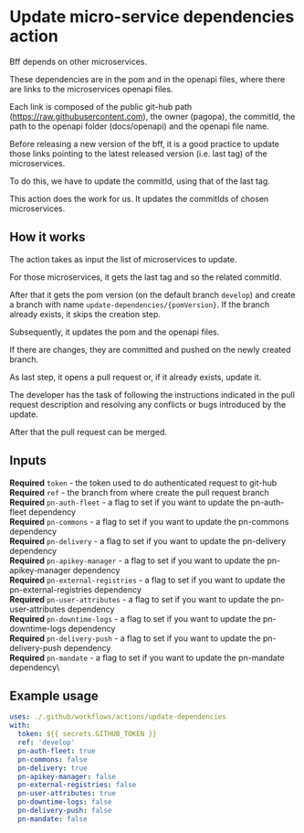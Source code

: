 # Update micro-service dependencies action

Bff depends on other microservices.

These dependencies are in the pom and in the openapi files, where there are links to the microservices openapi files.

Each link is composed of the public git-hub path (https://raw.githubusercontent.com), the owner (pagopa), the commitId,
the path to the openapi folder (docs/openapi) and the openapi file name.

Before releasing a new version of the bff, it is a good practice to update those links pointing to the latest released
version (i.e. last tag) of the microservices.

To do this, we have to update the commitId, using that of the last tag.

This action does the work for us. It updates the commitIds of chosen microservices.

## How it works

The action takes as input the list of microservices to update.

For those microservices, it gets the last tag and so the related commitId.

After that it gets the pom version (on the default branch `develop`) and create a branch with
name `update-dependencies/{pomVersion}`. If the branch already exists, it skips the creation step.

Subsequently, it updates the pom and the openapi files.

If there are changes, they are committed and pushed on the newly created branch.

As last step, it opens a pull request or, if it already exists, update it.

The developer has the task of following the instructions indicated in the pull request description and resolving any
conflicts or bugs introduced by the update.

After that the pull request can be merged.

## Inputs

**Required** `token` - the token used to do authenticated request to git-hub\
**Required** `ref` - the branch from where create the pull request branch\
**Required** `pn-auth-fleet` - a flag to set if you want to update the pn-auth-fleet dependency\
**Required** `pn-commons` - a flag to set if you want to update the pn-commons dependency\
**Required** `pn-delivery` - a flag to set if you want to update the pn-delivery dependency\
**Required** `pn-apikey-manager` - a flag to set if you want to update the pn-apikey-manager dependency\
**Required** `pn-external-registries` - a flag to set if you want to update the pn-external-registries dependency\
**Required** `pn-user-attributes` - a flag to set if you want to update the pn-user-attributes dependency\
**Required** `pn-downtime-logs` - a flag to set if you want to update the pn-downtime-logs dependency\
**Required** `pn-delivery-push` - a flag to set if you want to update the pn-delivery-push dependency\
**Required** `pn-mandate` - a flag to set if you want to update the pn-mandate dependency\

## Example usage

```yaml
uses: ./.github/workflows/actions/update-dependencies
with:
  token: ${{ secrets.GITHUB_TOKEN }}
  ref: 'develop'
  pn-auth-fleet: true
  pn-commons: false
  pn-delivery: true
  pn-apikey-manager: false
  pn-external-registries: false
  pn-user-attributes: true
  pn-downtime-logs: false
  pn-delivery-push: false
  pn-mandate: false
```